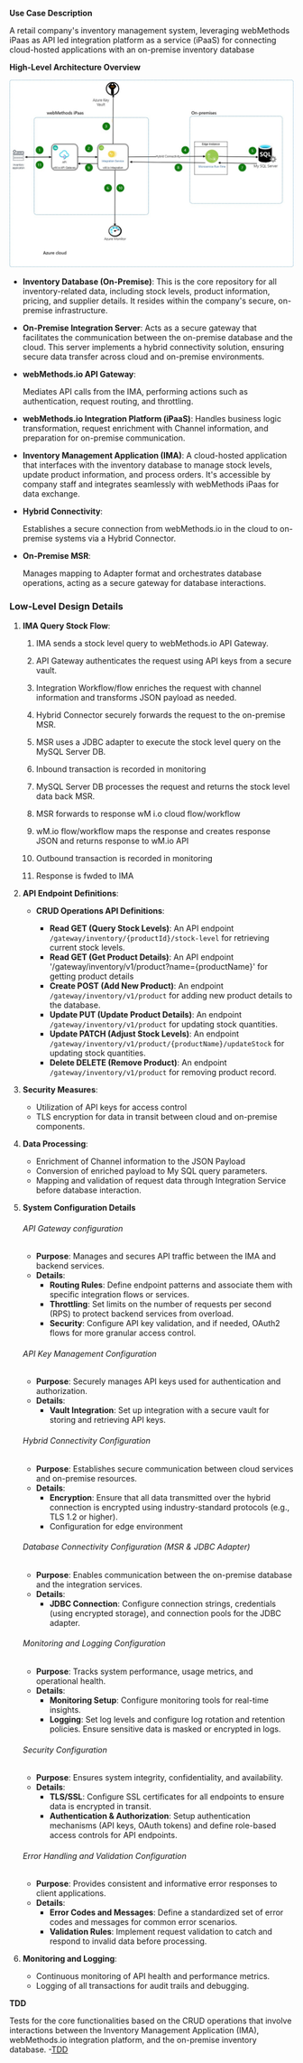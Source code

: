 **Use Case Description**

A retail company's inventory management system, leveraging webMethods iPaas as API led integration platform as a service (iPaaS) for connecting cloud-hosted applications with an on-premise inventory database

**High-Level Architecture Overview**

![High level flow](https://github.com/bramhanayaghea/webMethodsCAF/blob/develop/scenarios/retail/_images/Hybrid-sync-flow.jpg)

- **Inventory Database (On-Premise)**: This is the core repository for all inventory-related data, including stock levels, product information, pricing, and supplier details. It resides within the company's secure, on-premise infrastructure.

- **On-Premise Integration Server**: Acts as a secure gateway that facilitates the communication between the on-premise database and the cloud. This server implements a hybrid connectivity solution, ensuring secure data transfer across cloud and on-premise environments.

- **webMethods.io API Gateway**:
  
  Mediates API calls from the IMA, performing actions such as authentication, request routing, and throttling.

- **webMethods.io Integration Platform (iPaaS)**: Handles business logic transformation, request enrichment with Channel information, and preparation for on-premise communication.

- **Inventory Management Application (IMA)**: A cloud-hosted application that interfaces with the inventory database to manage stock levels, update product information, and process orders. It's accessible by company staff and integrates seamlessly with webMethods iPaas for data exchange.

- **Hybrid Connectivity**:
  
  Establishes a secure connection from webMethods.io in the cloud to on-premise systems via a Hybrid Connector.

- **On-Premise MSR**:
  
  Manages mapping to Adapter format and orchestrates database operations, acting as a secure gateway for database interactions.

### Low-Level Design Details

1. **IMA Query Stock Flow**:
   
   1. IMA sends a stock level query to webMethods.io API Gateway.
   
   2. API Gateway authenticates the request using API keys from a secure vault.
   
   3. Integration Workflow/flow enriches the request with channel information  and transforms JSON payload as needed.
   
   4. Hybrid Connector securely forwards the request to the on-premise MSR.
   
   5. MSR uses a JDBC adapter to execute the stock level query on the MySQL Server DB.
   
   6. Inbound transaction is recorded in monitoring
   
   7. MySQL Server DB processes the request and returns the stock level data back MSR.
   
   8. MSR forwards to response wM i.o cloud flow/workflow
   
   9. wM.io flow/workflow maps the response and creates response JSON and returns response to wM.io API
   
   10. Outbound transaction is recorded in monitoring
   
   11. Response is fwded to IMA

2. **API Endpoint Definitions**:
   
   - **CRUD Operations API Definitions**:
     
     - **Read GET (Query Stock Levels)**: An API endpoint `/gateway/inventory/{productId}/stock-level` for retrieving current stock levels.
     - **Read GET (Get Product Details)**: An API endpoint '/gateway/inventory/v1/product?name={productName}' for getting product details
     - **Create POST (Add New Product)**: An endpoint `/gateway/inventory/v1/product` for adding new product details to the database.
     - **Update PUT (Update Product Details)**: An endpoint `/gateway/inventory/v1/product` for updating stock quantities.
     - **Update PATCH (Adjust Stock Levels)**: An endpoint `/gateway/inventory/v1/product/{productName}/updateStock` for updating stock quantities.
     - **Delete DELETE (Remove Product)**: An endpoint `/gateway/inventory/v1/product` for removing product record.

3. **Security Measures**:
   
   - Utilization of API keys for access control
   - TLS encryption for data in transit between cloud and on-premise components.

4. **Data Processing**:
   
   - Enrichment of Channel information to the JSON Payload
   - Conversion of enriched payload to My SQL query parameters.
   - Mapping and validation of request data through Integration Service before database interaction.
     
5. **System Configuration Details**
   
   ###### API Gateway configuration
   - **Purpose**: Manages and secures API traffic between the IMA and backend services.
   - **Details**:
     - **Routing Rules**: Define endpoint patterns and associate them with specific integration flows or services.
     - **Throttling**: Set limits on the number of requests per second (RPS) to protect backend services from overload.
     - **Security**: Configure API key validation, and if needed, OAuth2 flows for more granular access control.
   
   ###### API Key Management Configuration
   
   - **Purpose**: Securely manages API keys used for authentication and authorization.
   - **Details**:
     - **Vault Integration**: Set up integration with a secure vault for storing and retrieving API keys.
   
   ###### Hybrid Connectivity Configuration
   
   - **Purpose**: Establishes secure communication between cloud services and on-premise resources.
   - **Details**:
     - **Encryption**: Ensure that all data transmitted over the hybrid connection is encrypted using industry-standard protocols (e.g., TLS 1.2 or higher).
     - Configuration for edge environment
   
   ###### Database Connectivity Configuration (MSR & JDBC Adapter)
   
   - **Purpose**: Enables communication between the on-premise database and the integration services.
   - **Details**:
     - **JDBC Connection**: Configure connection strings, credentials (using encrypted storage), and connection pools for the JDBC adapter.
       
       
   
   ###### Monitoring and Logging Configuration
   
   - **Purpose**: Tracks system performance, usage metrics, and operational health.
   - **Details**:
     - **Monitoring Setup**: Configure monitoring tools for real-time insights.
     - **Logging**: Set log levels and configure log rotation and retention policies. Ensure sensitive data is masked or encrypted in logs.
   
   ###### Security Configuration
   
   - **Purpose**: Ensures system integrity, confidentiality, and availability.
   - **Details**:
     - **TLS/SSL**: Configure SSL certificates for all endpoints to ensure data is encrypted in transit.
     - **Authentication & Authorization**: Setup authentication mechanisms (API keys, OAuth tokens) and define role-based access controls for API endpoints.
   
   ###### Error Handling and Validation Configuration
   
   - **Purpose**: Provides consistent and informative error responses to client applications.
   - **Details**:
     - **Error Codes and Messages**: Define a standardized set of error codes and messages for common error scenarios.
     - **Validation Rules**: Implement request validation to catch and respond to invalid data before processing.

6. **Monitoring and Logging**:
   
   - Continuous monitoring of API health and performance metrics.
   - Logging of all transactions for audit trails and debugging.

**TDD**

Tests for the core functionalities based on the CRUD operations 
that involve interactions between the Inventory Management Application 
(IMA), webMethods.io integration platform, and the on-premise inventory 
database. -[TDD](https://github.com/bramhanayaghea/webMethodsCAF/blob/develop/scenarios/retail/tdd/InventoryManagement-TDD.md)
